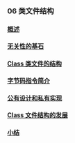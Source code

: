### 06 类文件结构
>
#### [概述](https://github.com/lu666666/notebooks/blob/master/java/jvm/06/01.md)
>
#### [无关性的基石](https://github.com/lu666666/notebooks/blob/master/java/jvm/06/02.md)
>
#### [Class 类文件的结构](https://github.com/lu666666/notebooks/blob/master/java/jvm/06/03.md)
>
#### [字节码指令简介](https://github.com/lu666666/notebooks/blob/master/java/jvm/06/04.md)
>
#### [公有设计和私有实现](https://github.com/lu666666/notebooks/blob/master/java/jvm/06/05.md)
>
#### [Class 文件结构的发展](https://github.com/lu666666/notebooks/blob/master/java/jvm/06/06.md)
>
#### [小结](https://github.com/lu666666/notebooks/blob/master/java/jvm/06/07.md)